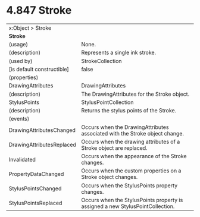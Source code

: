 <html dir="LTR" xmlns:mshelp="http://msdn.microsoft.com/mshelp" xmlns:ddue="http://ddue.schemas.microsoft.com/authoring/2003/5" xmlns:xlink="http://www.w3.org/1999/xlink" xmlns:tool="http://www.microsoft.com/tooltip">

<body>
 <input type="hidden" id="userDataCache" class="userDataStyle">
 <input type="hidden" id="hiddenScrollOffset">
 <img id="dropDownImage" style="display:none; height:0; width:0;" src="../local/drpdown.gif">
 <img id="dropDownHoverImage" style="display:none; height:0; width:0;" src="../local/drpdown_orange.gif">
 <img id="collapseImage" style="display:none; height:0; width:0;" src="../local/collapse.gif">
 <img id="expandImage" style="display:none; height:0; width:0;" src="../local/exp.gif">
 <img id="collapseAllImage" style="display:none; height:0; width:0;" src="../local/collall.gif">
 <img id="expandAllImage" style="display:none; height:0; width:0;" src="../local/expall.gif">
 <img id="copyImage" style="display:none; height:0; width:0;" src="../local/copycode.gif">
 <img id="copyHoverImage" style="display:none; height:0; width:0;" src="../local/copycodeHighlight.gif">
 <div id="header"><h1 class="heading">4.847 Stroke</h1></div>

 <div id="mainSection">
 <div id="mainBody">
 <div id="allHistory" class="saveHistory" onsave="saveAll()" onload="loadAll()"></div>
 <p xmlns:wsd="http://wsdev.schemas.microsoft.com/authoring/2008/2" xmlns:msxsl="urn:schemas-microsoft-com:xslt" xmlns:script="urn:script" xmlns:build="urn:build">
 </p>
 <div id="sectionSection0" class="section" name="collapseableSection">
 <content xmlns="http://ddue.schemas.microsoft.com/authoring/2003/5" xmlns:wsd="http://wsdev.schemas.microsoft.com/authoring/2008/2" xmlns:msxsl="urn:schemas-microsoft-com:xslt" xmlns:script="urn:script" xmlns:build="urn:build">
 </content>
 </div>
 <div id="sectionSection1" class="section" name="collapseableSection">
 <content xmlns="http://ddue.schemas.microsoft.com/authoring/2003/5" xmlns:wsd="http://wsdev.schemas.microsoft.com/authoring/2008/2" xmlns:msxsl="urn:schemas-microsoft-com:xslt" xmlns:script="urn:script" xmlns:build="urn:build">
 <table class="ProtocolAuthoredTable" xmlns="">
 <tr><td colspan="2">
<mshelp:link keywords="c0d383e4-fcdb-4546-a06b-81c262fe2a5e" tabindex="0">x:Object</mshelp:link> &gt; <mshelp:link keywords="04734f1b-59fe-4929-86d8-e207ade61dd6" tabindex="0">Stroke</mshelp:link> </td>
 </tr>
 <tr><td colspan="2">
 <b>Stroke</b> </td>
 </tr>
 <tr><td><div class="indent0">(usage)</div></td>
 <td>None.</td>
 </tr>
 <tr><td><div class="indent0">(description)</div></td>
 <td>Represents a single ink stroke.</td>
 </tr>
 <tr><td><div class="indent0">(used by)</div></td>
 <td><mshelp:link keywords="5f343a20-8119-48dc-be5a-2b4bea3b0929" tabindex="0">StrokeCollection</mshelp:link></td>
 </tr>
 <tr><td><div class="indent0">[is default constructible]</div></td>
 <td>false</td>
 </tr>
 <tr><td><div class="indent0">(properties)</div></td>
 <td></td>
 </tr>
 <tr><td><div class="indent2">DrawingAttributes</div></td>
 <td><mshelp:link keywords="acb326ef-7e66-4c00-bf94-49acb61c39e8" tabindex="0">DrawingAttributes</mshelp:link></td>
 </tr>
 <tr><td><div class="indent4">(description)</div></td>
 <td>The DrawingAttributes for the Stroke object.</td>
 </tr>
 <tr><td><div class="indent2">StylusPoints</div></td>
 <td><mshelp:link keywords="4399cd1f-05fb-4e09-9a2c-fed8e0f6bdb2" tabindex="0">StylusPointCollection</mshelp:link></td>
 </tr>
 <tr><td><div class="indent4">(description)</div></td>
 <td>Returns the stylus points of the Stroke.</td>
 </tr>
 <tr><td><div class="indent0">(events)</div></td>
 <td></td>
 </tr>
 <tr><td><div class="indent2">DrawingAttributesChanged</div></td>
 <td>Occurs when the DrawingAttributes associated with the Stroke object change.</td>
 </tr>
 <tr><td><div class="indent2">DrawingAttributesReplaced</div></td>
 <td>Occurs when the drawing attributes of a Stroke object are replaced.</td>
 </tr>
 <tr><td><div class="indent2">Invalidated</div></td>
 <td>Occurs when the appearance of the Stroke changes.</td>
 </tr>
 <tr><td><div class="indent2">PropertyDataChanged</div></td>
 <td>Occurs when the custom properties on a Stroke object changes.</td>
 </tr>
 <tr><td><div class="indent2">StylusPointsChanged</div></td>
 <td>Occurs when the StylusPoints property changes.</td>
 </tr>
 <tr><td><div class="indent2">StylusPointsReplaced</div></td>
 <td>Occurs when the StylusPoints property is assigned a new StylusPointCollection.</td>
 </tr>
</table>
 </content>
 </div>
 <!--[if gte IE 5]>
 <tool:tip element="languageFilterToolTip" avoidmouse="false"/>
 <![endif]-->
 </div>
 <a name="feedback"></a><span></span>
 </div>
</body></html>

